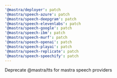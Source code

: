 ```yaml
---
'@mastra/deployer': patch
'@mastra/speech-azure': patch
'@mastra/speech-deepgram': patch
'@mastra/speech-elevenlabs': patch
'@mastra/speech-google': patch
'@mastra/speech-ibm': patch
'@mastra/speech-murf': patch
'@mastra/speech-openai': patch
'@mastra/speech-playai': patch
'@mastra/speech-replicate': patch
'@mastra/speech-speechify': patch
---
```


Deprecate @mastra/tts for mastra speech providers
